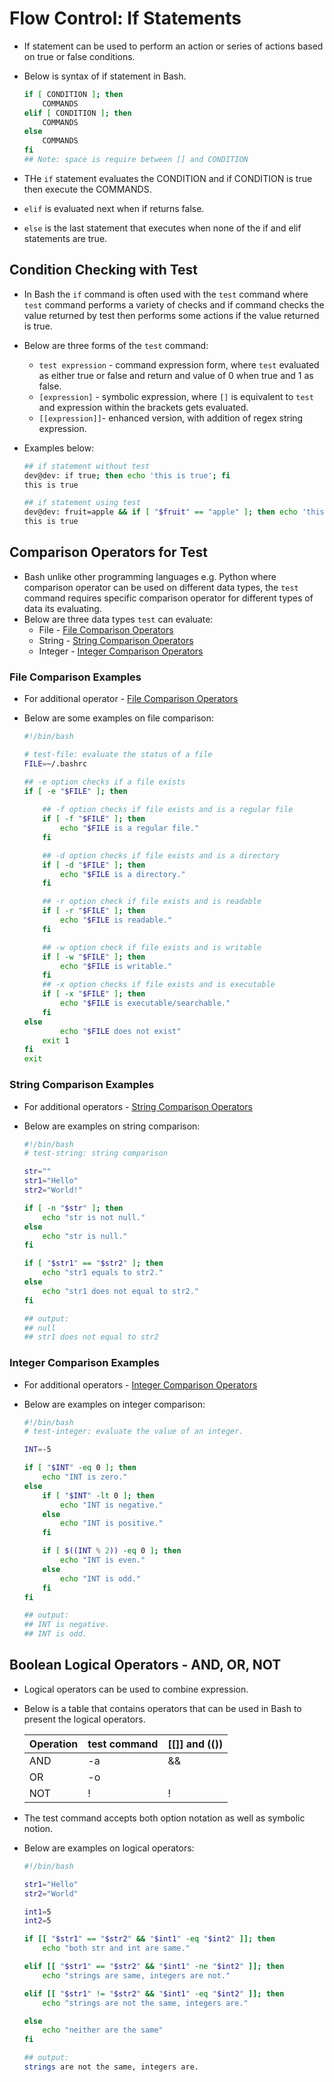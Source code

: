 # Flow Control: If Statements
 - If statement can be used to perform an action or series of actions based on true or false conditions.
 - Below is syntax of if statement in Bash. 

    ``` bash
    if [ CONDITION ]; then
        COMMANDS
    elif [ CONDITION ]; then
        COMMANDS
    else 
        COMMANDS
    fi
    ## Note: space is require between [] and CONDITION
    ```
 - THe `if` statement evaluates the CONDITION and if CONDITION is true then execute the COMMANDS. 
 - `elif` is evaluated next when if returns false.
 - `else` is the last statement that executes when none of the if and elif statements are true.

## Condition Checking with Test
 - In Bash the `if` command is often used with the `test` command where `test` command performs a variety of checks and if command checks the value returned by test then performs some actions if the value returned is true.
 - Below are three forms of the `test` command:
    - `test expression` - command expression form, where `test` evaluated as either true or false and return and value of 0 when true and 1 as false.
    - `[expression]` - symbolic expression, where `[]` is equivalent to `test` and expression within the brackets gets evaluated. 
    - `[[expression]]`- enhanced version, with addition of regex string expression. 
 - Examples below: 
    
    ```bash
    ## if statement without test
    dev@dev: if true; then echo 'this is true'; fi
    this is true

    ## if statement using test
    dev@dev: fruit=apple && if [ "$fruit" == "apple" ]; then echo 'this is true';fi
    this is true
    ```


 ## Comparison Operators for Test
  - Bash unlike other programming languages e.g. Python where comparison operator can be used on different data types, the `test` command requires specific comparison operator for different types of data its evaluating. 
  - Below are three data types `test` can evaluate:
    - File - [File Comparison Operators](./_Flow%20control:%20If%20Statements%20Examples.md#file-comparison-operators)
    - String - [String Comparison Operators](./_Flow%20control:%20If%20Statements%20Examples.md#string-comparison-operators)
    - Integer - [Integer Comparison Operators](./_Flow%20control:%20If%20Statements%20Examples.md#integer-comparison-operators)

### File Comparison Examples
 - For additional operator - [File Comparison Operators](./_Flow%20control:%20If%20Statements%20Examples.md#file-comparison-operators)
 - Below are some examples on file comparison: 

    ```bash
    #!/bin/bash

    # test-file: evaluate the status of a file
    FILE=~/.bashrc
    
    ## -e option checks if a file exists
    if [ -e "$FILE" ]; then
        
        ## -f option checks if file exists and is a regular file
        if [ -f "$FILE" ]; then
            echo "$FILE is a regular file."
        fi

        ## -d option checks if file exists and is a directory
        if [ -d "$FILE" ]; then
            echo "$FILE is a directory."
        fi

        ## -r option check if file exists and is readable
        if [ -r "$FILE" ]; then
            echo "$FILE is readable."
        fi

        ## -w option check if file exists and is writable 
        if [ -w "$FILE" ]; then
            echo "$FILE is writable."
        fi
        ## -x option checks if file exists and is executable
        if [ -x "$FILE" ]; then
            echo "$FILE is executable/searchable."
        fi
    else
            echo "$FILE does not exist"
        exit 1
    fi
    exit
    ```


### String Comparison Examples
 - For additional operators - [String Comparison Operators](./_Flow%20control:%20If%20Statements%20Examples.md#string-comparison-operators)
 - Below are examples on string comparison:

    ```bash
    #!/bin/bash
    # test-string: string comparison

    str=""
    str1="Hello"
    str2="World!"
    
    if [ -n "$str" ]; then
        echo "str is not null."
    else
        echo "str is null."
    fi

    if [ "$str1" == "$str2" ]; then
        echo "str1 equals to str2." 
    else  
        echo "str1 does not equal to str2."
    fi

    ## output: 
    ## null
    ## str1 does not equal to str2

    ```


### Integer Comparison Examples
 - For additional operators - [Integer Comparison Operators](./_Flow%20control:%20If%20Statements%20Examples.md#integer-comparison-operators)
 - Below are examples on integer comparison:  

    ```bash
    #!/bin/bash
    # test-integer: evaluate the value of an integer.

    INT=-5

    if [ "$INT" -eq 0 ]; then
        echo "INT is zero."
    else
        if [ "$INT" -lt 0 ]; then
            echo "INT is negative."
        else
            echo "INT is positive."
        fi

        if [ $((INT % 2)) -eq 0 ]; then
            echo "INT is even."
        else
            echo "INT is odd."
        fi
    fi

    ## output:
    ## INT is negative.
    ## INT is odd.
    ```

## Boolean Logical Operators - AND, OR, NOT
- Logical operators can be used to combine expression.
- Below is a table that contains operators that can be used in Bash to present the logical operators. 

   |   Operation   |   test command   |   [[]] and (())   |
   | ------------- |  --------------  |   --------------  |
   |  AND          | -a               |    &&             |
   |  OR           | -o               |    ||             |
   |  NOT          | !                |    !              |

- The test command accepts both option notation as well as symbolic notion.
- Below are examples on logical operators:

    ```bash
    #!/bin/bash

    str1="Hello"
    str2="World"

    int1=5
    int2=5

    if [[ "$str1" == "$str2" && "$int1" -eq "$int2" ]]; then
        echo "both str and int are same."

    elif [[ "$str1" == "$str2" && "$int1" -ne "$int2" ]]; then
        echo "strings are same, integers are not."

    elif [[ "$str1" != "$str2" && "$int1" -eq "$int2" ]]; then
        echo "strings are not the same, integers are."

    else
        echo "neither are the same" 
    fi

    ## output:
    strings are not the same, integers are.

    ```